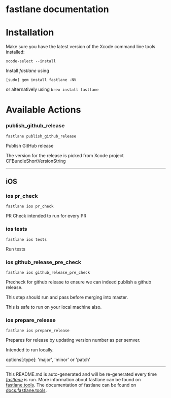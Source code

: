 fastlane documentation
================
# Installation

Make sure you have the latest version of the Xcode command line tools installed:

```
xcode-select --install
```

Install _fastlane_ using
```
[sudo] gem install fastlane -NV
```
or alternatively using `brew install fastlane`

# Available Actions
### publish_github_release
```
fastlane publish_github_release
```
Publish GitHub release

The version for the release is picked from Xcode project CFBundleShortVersionString

----

## iOS
### ios pr_check
```
fastlane ios pr_check
```
PR Check intended to run for every PR
### ios tests
```
fastlane ios tests
```
Run tests
### ios github_release_pre_check
```
fastlane ios github_release_pre_check
```
Precheck for github release to ensure we can indeed publish a github release.

This step should run and pass before merging into master.

This is safe to run on your local machine also.
### ios prepare_release
```
fastlane ios prepare_release
```
Prepares for release by updating version number as per semver.

Intended to run locally.

options[:type]: 'major', 'minor' or 'patch'

----

This README.md is auto-generated and will be re-generated every time [_fastlane_](https://fastlane.tools) is run.
More information about fastlane can be found on [fastlane.tools](https://fastlane.tools).
The documentation of fastlane can be found on [docs.fastlane.tools](https://docs.fastlane.tools).
